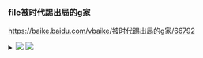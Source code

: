 ### file被时代踢出局的g家
https://baike.baidu.com/vbaike/被时代踢出局的g家/66792

<details><summary>

<img src="https://bkimg.cdn.bcebos.com/pic/6609c93d70cf3bc79f3def03414aada1cd11738bfc80?x-bce-process=image/crop,x_0,y_8000,w_730,h_300">

<img src="https://bkimg.cdn.bcebos.com/pic/6609c93d70cf3bc79f3def03414aada1cd11738bfc80?x-bce-process=image/crop,x_0,y_7220,w_730,h_1000">

</summary>

source: `{{ page.path }}`
